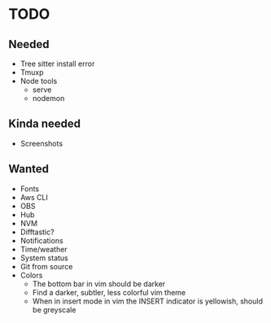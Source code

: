 # TODO

## Needed

* Tree sitter install error
* Tmuxp
* Node tools
  * serve
  * nodemon

## Kinda needed

* Screenshots

## Wanted

* Fonts
* Aws CLI
* OBS
* Hub
* NVM
* Difftastic?
* Notifications
* Time/weather
* System status
* Git from source
* Colors
  * The bottom bar in vim should be darker
  * Find a darker, subtler, less colorful vim theme
  * When in insert mode in vim the INSERT indicator is yellowish, should be greyscale
